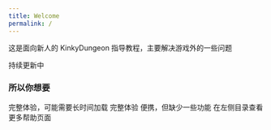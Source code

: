 ```yaml
---
title: Welcome
permalink: /
---
```


这是面向新人的 KinkyDungeon 指导教程，主要解决游戏外的一些问题

持续更新中

### 所以你想要

<CardGrid>
    <LinkCard icon="fa7-brands:edge" title="在浏览器中游玩" href="/getgame/browser/">
        完整体验，可能需要长时间加载
    </LinkCard>
    <LinkCard icon="material-symbols:monitor-outline" title="在电脑上游玩" href="/getgame/application/">
        完整体验
    </LinkCard>
    <LinkCard icon="material-symbols:mobile-outline" title="在手机上游玩" href="/getgame/mobile/">
        便携，但缺少一些功能
    </LinkCard>
    <Card title="更多帮助" icon="material-symbols:more-horiz">
        在左侧目录查看更多帮助页面
    </Card>
</CardGrid>
